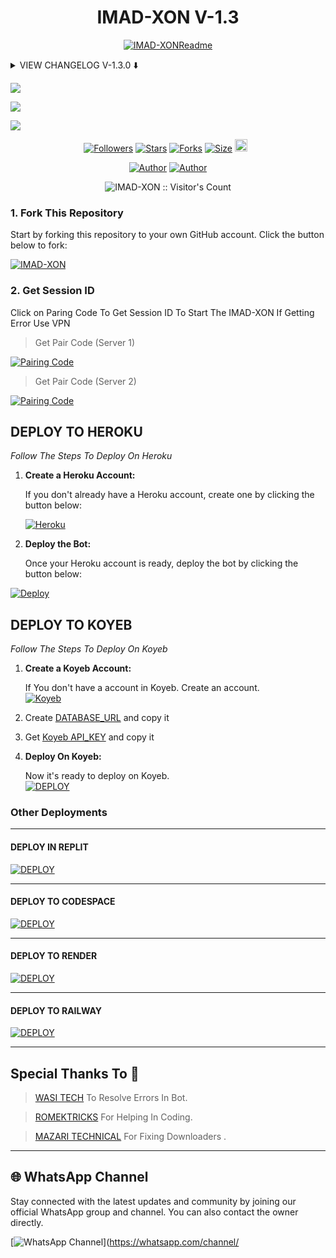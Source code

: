 <h1 align="center"> IMAD-XON V-1.3</h1>

<p align="center">
  <a href="https://github.com/IMAD-XON"><img src="http://readme-typing-svg.herokuapp.com?color=red&center=true&vCenter=true&multiline=false&lines=IMAD-XON-+v1.3+MultiDevice;Developed+by+IMAD-XON;Give+star+and+forks+this+Repo+🌟" alt="IMAD-XONReadme"></a>
</p>

<details>
<summary> VIEW CHANGELOG V-1.3.0 ⬇️ </summary>
  
- **All Downloaders Fixed Now.**

- **Reply With Status Seen Added.**
 
- **Fixed Gpt/Gpt4 Command Now.**
 
- **Overall Performance Improved.**

</details>

<a><img src='https://i.imgur.com/LyHic3i.gif'/></a>

<a><img src='https://i.imgur.com/PeFnIca.jpeg'/></a>

<a><img src='https://i.imgur.com/LyHic3i.gif'/></a>

  <p align="center">
<a href="https://github.com/IMAD-XON/followers"><img title="Followers" src="https://img.shields.io/github/followers/IMAD-XON?color=blue&style=flat-square"></a>
<a href="https://github.com/IMAD-XON/KHAN-MD/stargazers/"><img title="Stars" src="https://img.shields.io/github/stars/IMAD-XON/KHAN-MD?color=blue&style=flat-square"></a>
<a href="https://github.com/IMAD-XON/KHAN-MD/network/members"><img title="Forks" src="https://img.shields.io/github/forks/IMAD-XON/KHAN-MD?color=blue&style=flat-square"></a>
<a href="https://github.com/IMAD-XON/KHAN-MD/"><img title="Size" src="https://img.shields.io/github/repo-size/IMAD-XON/KHAN-MD?style=flat-square&color=green"></a>
<a href="https://github.com/IMAD-XON/KHAN-MD/graphs/commit-activity"><img height="20" src="https://img.shields.io/badge/Maintained%3F-yes-green.svg"></a>&nbsp;&nbsp;
</p>
<p align='center'>
</p>

<p align="center">
<a href="https://github.com/IMAD-XON"><img title="Author" src="https://img.shields.io/badge/IMAD-XON-black?style=for-the-badge&logo=Github"></a> <a href="https://whatsapp.com/channel/0029Vaq4PRsD38CJKXzwmb42"><img title="Author" src="https://img.shields.io/badge/CHANNEL-black?style=for-the-badge&logo=whatsapp"></a>

 <p align="center"><img src="https://profile-counter.glitch.me/{IMAD-XON}/count.svg" alt="IMAD-XON :: Visitor's Count" old_src="https://profile-counter.glitch.me/{IMAD-XON}/count.svg" /></p>

### 1. Fork This Repository

Start by forking this repository to your own GitHub account. Click the button below to fork:

  <a href="https://github.com/IMAD-XON/KHAN-MD/fork"><img title="IMAD-XON" src="https://img.shields.io/badge/FORK-KHAN%20MD-h?color=blue&style=for-the-badge&logo=stackshare"></a>
  
### 2. Get Session ID 

Click on Paring Code To Get Session ID To Start The IMAD-XON If Getting Error Use VPN

 > Get Pair Code (Server 1)

<a href='https://immense-ilka-pairxp-85b48d33.koyeb.app/code' target="_blank"><img alt='Pairing Code' src='https://img.shields.io/badge/Get%20Pairing%20Code-green?style=for-the-badge&logo=opencv&logoColor=red'/></a>
<br>

> Get Pair Code (Server 2)

<a href='https://central-evania-ultramd-707742b1.koyeb.app/' target="_blank"><img alt='Pairing Code' src='https://img.shields.io/badge/Get%20Pairing%20Code-blue?style=for-the-badge&logo=opencv&logoColor=red'/></a>

## **DEPLOY TO HEROKU**

*Follow The Steps To Deploy On Heroku*

1. **Create a Heroku Account:**

   If you don't already have a Heroku account, create one by clicking the button below:

   <a href='https://signup.heroku.com/' target="_blank"><img alt='Heroku' src='https://img.shields.io/badge/-Create-black?style=for-the-badge&logo=heroku&logoColor=red'/></a>

2. **Deploy the Bot:**

   Once your Heroku account is ready, deploy the bot by clicking the button below:

[![Deploy](https://www.herokucdn.com/deploy/button.svg)](https://heroku.com/deploy?template=new)


## **DEPLOY TO KOYEB**

*Follow The Steps To Deploy On Koyeb*

1. **Create a Koyeb Account:**

   If You don't have a account in Koyeb. Create an account.
    <br>
<a href='https://app.koyeb.com/auth/signup' target="_blank"><img alt='Koyeb' src='https://img.shields.io/badge/-Create-black?style=for-the-badge&logo=koyeb&logoColor=white'/></a>

3. Create [DATABASE_URL](https://app.koyeb.com/database-services/new) and copy it

4. Get [Koyeb API_KEY](https://app.koyeb.com/settings/api) and copy it

2. **Deploy On Koyeb:**
  
   Now it's ready to deploy on Koyeb.
   <br>
    <a href='https://app.koyeb.com/services/deploy?type=git&repository=IMAD-XON/KHAN-MD&ports=3000;http;/&env[SESSION_ID]=null&env[MODE]=public&env[PREFIX]=.&env&env[PORT]=3000&[KOYEB]=true&env[AUTO_REJECT_CALLS]=false&env[WELCOME]=false&env[AUTO_READ_STATUS]=true&env[STATUS_READ_MSG]=IMAD-XON&env[AUTO_REPLY_STATUS]=false&env[AUTO_READ_MESSAGES]=false&env[ALWAYS_ONLINE]=false&env[AUTO_RECORDING]=false&env[AUTO_TYPING]=false&env[AUTO_REACT]=false&env[AUTO_BLOCK]=false&env[KOYEB_NAME]=khanmd&builder=dockerfile' target="_blank"><img alt='DEPLOY' src='https://img.shields.io/badge/-KOYEB-blue?style=for-the-badge&logo=koyeb&logoColor=white'/></a>

### Other Deployments

--------
  #### DEPLOY IN REPLIT

   <a href='https://repl.it/github/IMAD-XON/KHAN-MD' target="_blank"><img alt='DEPLOY' src='https://img.shields.io/badge/-REPLIT-orange?style=for-the-badge&logo=replit&logoColor=white'/></a>

--------

  #### DEPLOY TO CODESPACE

<a href='https://github.com/codespaces/new' target="_blank"><img alt='DEPLOY' src='https://img.shields.io/badge/CODESPACE-h?color=navy&style=for-the-badge&logo=visualstudiocode'/></a></p>

--------

   #### DEPLOY TO RENDER

<a href='https://dashboard.render.com' target="_blank"><img alt='DEPLOY' src='https://img.shields.io/badge/RENDER-h?color=maroon&style=for-the-badge&logo=render'/></a></p>

--------
   #### DEPLOY TO RAILWAY

<a href='https://railway.app/new' target="_blank"><img alt='DEPLOY' src='https://img.shields.io/badge/RAILWAY-h?color=black&style=for-the-badge&logo=railway'/></a></p>

 -------- 
 
## Special Thanks To 🔻 

> <a href="https://github.com/Itxxwasi">WASI TECH</a> To Resolve Errors In Bot.

> <a href="https://github.com/ROMEKTRICKS">ROMEKTRICKS</a> For Helping In Coding.

> <a href="https://youtube.com/@mazari_technical304">MAZARI TECHNICAL</a> For Fixing Downloaders .

 --------

## 🌐 WhatsApp Channel 

Stay connected with the latest updates and community by joining our official WhatsApp group and channel. You can also contact the owner directly.

[![WhatsApp Channel](https://img.shields.io/badge/Join-WhatsApp%20Channel-25D366?style=for-the-badge&logo=whatsapp)](https://whatsapp.com/channel/